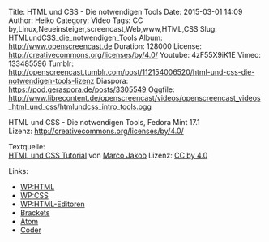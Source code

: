 Title: HTML und CSS - Die notwendigen Tools
Date: 2015-03-01 14:09
Author: Heiko
Category: Video
Tags: CC by,Linux,Neueinsteiger,screencast,Web,www,HTML,CSS
Slug: HTMLundCSS_die_notwendigen_Tools
Album: http://www.openscreencast.de
Duration: 128000
License: http://creativecommons.org/licenses/by/4.0/
Youtube: 4zF55X9iK1E
Vimeo: 133485596
Tumblr: http://openscreencast.tumblr.com/post/112154006520/html-und-css-die-notwendigen-tools-lizenz
Diaspora: https://pod.geraspora.de/posts/3305549
Oggfile: http://www.librecontent.de/openscreencast/videos/openscreencast_videos_html_und_css/htmlundcss_intro_tools.ogg

HTML und CSS - Die notwendigen Tools, Fedora Mint 17.1  
Lizenz: <http://creativecommons.org/licenses/by/4.0/>  
  
Textquelle:  
[HTML und CSS Tutorial](http://code.makery.ch/library/html-css/de/) von [Marco
Jakob](http://code.makery.ch/about/) Lizenz: [CC by
4.0](http://creativecommons.org/licenses/by/4.0/)

Links:

  * [WP:HTML](http://de.wikipedia.org/wiki/Hypertext_Markup_Language "Link zu wikipedia.org" )
  * [WP:CSS](http://de.wikipedia.org/wiki/Cascading_Style_Sheets "Link zu wikipedia.org" )
  * [WP:HTML-Editoren](http://de.wikipedia.org/wiki/Liste_von_HTML-Editoren "Link zu wikipedia.org" )
  * [Brackets](http://brackets.io/ "Link zu brackets.io/" )
  * [Atom](https://atom.io/ "Link zu atom.io" )
  * [Coder](http://googlecreativelab.github.io/coder/ "Link zu googlecreativelab.github.io" )

